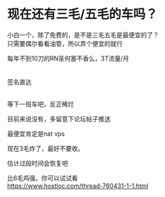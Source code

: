 # 现在还有三毛/五毛的车吗？


小白一个，除了免费的，是不是三毛五毛是最便宜的了？<br />
只需要偶尔看看油管，所以弄个便宜的就行

每年不到10刀的RN圣何塞不香么，3T流量/月<br />
<br />
<br />
签名直达<br />
<br />


等下一班车吧，反正稀烂

目前来说没有，多留意下论坛帖子推送

最便宜肯定是nat vps

现在3毛炸了，最好不要收。

估计过段时间会恢复吧

比6毛鸡强，你可以试试看<br />
<a href="https://www.hostloc.com/thread-760431-1-1.html" target="_blank">https://www.hostloc.com/thread-760431-1-1.html</a><img id="aimg_BxZM7" onclick="zoom(this, this.src, 0, 0, 0)" class="zoom" src="https://cdn.jsdelivr.net/gh/hishis/forum-master/public/images/patch.gif" onmouseover="img_onmouseoverfunc(this)" onload="thumbImg(this)" border="0" alt="" />
